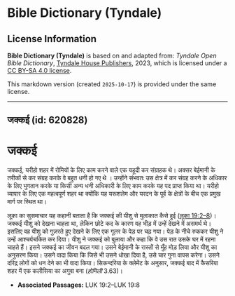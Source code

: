 # Bible Dictionary (Tyndale)

## License Information

**Bible Dictionary (Tyndale)** is based on and adapted from: _Tyndale Open Bible Dictionary_, [Tyndale House Publishers](https://tyndaleopenresources.com/), 2023, which is licensed under a [CC BY-SA 4.0 license](https://creativecommons.org/licenses/by-sa/4.0/legalcode.en).

This markdown version (created `2025-10-17`) is provided under the same license.



--------------------------------

## जक्कई (id: 620828)

जक्कई
=====

जक्कई, यरीहो शहर में रोमियों के लिए काम करने वाले एक यहूदी कर संग्राहक थे। अक्सर बेईमानी के तरीकों से कर संग्रह करके वे बहुत धनी हो गए थे । उन्होंने संभवतः उस क्षेत्र में कर संग्रह करने के अधिकार के लिए भुगतान करके या किसी अन्य धनी अधिकारी के लिए काम करके यह पद प्राप्त किया था। यरीहो व्यापार के लिए एक महत्वपूर्ण शहर था क्योंकि यह यरूशलेम और यरदन के पूर्व के क्षेत्रों के बीच एक प्रमुख मार्ग पर स्थित था।

लूका का सुसमाचार यह कहानी बताता है कि जक्कई की यीशु से मुलाकात कैसे हुई ([लूका 19:2–8](https://ref.ly/Luke19:2-Luke19:8))। जक्कई यीशु को देखना चाहता था, लेकिन छोटे कद के कारण वह भीड़ में उन्हें देखने में असमर्थ थे। इसलिए वह यीशु को गुज़रते हुए देखने के लिए एक गूलर के पेड़ पर चढ़ गया। पेड़ के नीचे रुककर यीशु ने उन्हें आश्चर्यचकित कर दिया। यीशु ने जक्कई को बुलाया और कहा कि वे उस रात उसके घर में रहना चाहते हैं। इसने जक्कई का जीवन बदल गया। उसने बेईमानी के रास्तों से मुँह मोड़ लिया और यीशु का अनुसरण किया। उसने वादा किया कि जिसे भी उसने धोखा दिया है, उसे चार गुना वापस करेगा। उसने दरिद्र लोगों को धन देने का भी वादा किया। सिकन्दरिया के क्लेमेंट के अनुसार, जक्कई बाद में कैसरिया शहर में एक कलीसिया का अगुवा बना (*होमिली* 3\.63\)।

* **Associated Passages:** LUK 19:2–LUK 19:8

